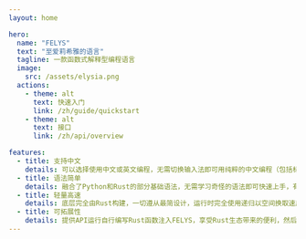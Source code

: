 ```yaml
---
layout: home

hero:
  name: "FELYS"
  text: "至爱莉希雅的语言"
  tagline: 一款函数式解释型编程语言
  image:
    src: /assets/elysia.png
  actions:
    - theme: alt
      text: 快速入门
      link: /zh/guide/quickstart
    - theme: alt
      text: 接口
      link: /zh/api/overview

features:
  - title: 支持中文
    details: 可以选择使用中文或英文编程，无需切换输入法即可用纯粹的中文编程（包括标点符号等），并且可以延续英文编程中的打字习惯。
  - title: 语法简单
    details: 融合了Python和Rust的部分基础语法，无需学习奇怪的语法即可快速上手，有编程基础的情况下仅需10分钟即可完全掌握。
  - title: 轻量高速
    details: 底层完全由Rust构建，一切遵从最简设计，运行时完全使用递归以空间换取速度，即使是动态类型也能保证运行速度。
  - title: 可拓展性
    details: 提供API运行自行编写Rust函数注入FELYS，享受Rust生态带来的便利，然后构建属于某一领域特化的版本。
---
```


<style>
:root {
  --vp-home-hero-name-color: #ffc6f4;
}
</style>
